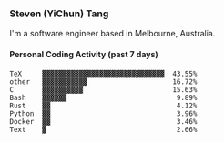 ### Steven (YiChun) Tang

I'm a software engineer based in Melbourne, Australia.

#### Personal Coding Activity (past 7 days)
```
TeX     ▓▓▓▓▓▓▓▓▓▓▓▓▓▓▓▓▓▓▓▓▓▓▓▓▓▓▓▓▓▓  43.55%
other   ▓▓▓▓▓▓▓▓▓▓▓                     16.72%
C       ▓▓▓▓▓▓▓▓▓▓                      15.63%
Bash    ▓▓▓▓▓▓                           9.89%
Rust    ▓▓                               4.12%
Python  ▓▓                               3.96%
Docker  ▓▓                               3.46%
Text    ▓                                2.66%
```

